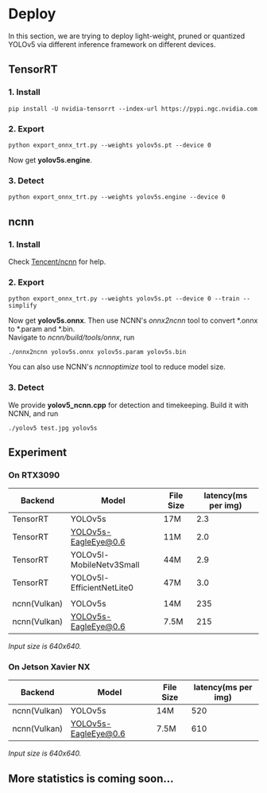 # Deploy
In this section, we are trying to deploy light-weight, pruned or quantized YOLOv5 via different inference framework on different devices.

## TensorRT
### 1. Install
```shell
pip install -U nvidia-tensorrt --index-url https://pypi.ngc.nvidia.com
```
### 2. Export
```shell
python export_onnx_trt.py --weights yolov5s.pt --device 0
```
Now get **yolov5s.engine**.
### 3. Detect
```shell
python export_onnx_trt.py --weights yolov5s.engine --device 0
```


## ncnn
### 1. Install
Check [Tencent/ncnn](https://github.com/Tencent/ncnn/wiki/how-to-build#build-for-linux) for help.
### 2. Export
```shell
python export_onnx_trt.py --weights yolov5s.pt --device 0 --train --simplify
```
Now get **yolov5s.onnx**. Then use NCNN's *onnx2ncnn* tool to convert *.onnx to *.param and *.bin.  
Navigate to *ncnn/build/tools/onnx*, run
```shell
./onnx2ncnn yolov5s.onnx yolov5s.param yolov5s.bin
```
You can also use NCNN's *ncnnoptimize* tool to reduce model size.
### 3. Detect
We provide **yolov5_ncnn.cpp** for detection and timekeeping. Build it with NCNN, and run
```shell
./yolov5 test.jpg yolov5s
```

## Experiment
### On RTX3090
| Backend  | Model                   | File Size | latency(ms per img)|
| -------- | --------------------    |  ------   | ------- |
| TensorRT |YOLOv5s                  | 17M       |   2.3   |
| TensorRT |YOLOv5s-EagleEye@0.6     | 11M       |   2.0   |
| TensorRT |YOLOv5l-MobileNetv3Small | 44M       |   2.9   |
| TensorRT |YOLOv5l-EfficientNetLite0| 47M       |   3.0   |
|          |                         |           |         |
|ncnn(Vulkan)|YOLOv5s                |14M        |   235   |
| ncnn(Vulkan)|YOLOv5s-EagleEye@0.6  |7.5M       |   215   |

*Input size is 640x640.*  

### On Jetson Xavier NX
| Backend    | Model                | File Size | latency(ms per img)|
| --------   | -------------------- |  ------   | ------- |
|ncnn(Vulkan)|YOLOv5s               |  14M      |   520   |
|ncnn(Vulkan)|YOLOv5s-EagleEye@0.6  |  7.5M     |   610   |

*Input size is 640x640.*  


##  More statistics is coming soon...